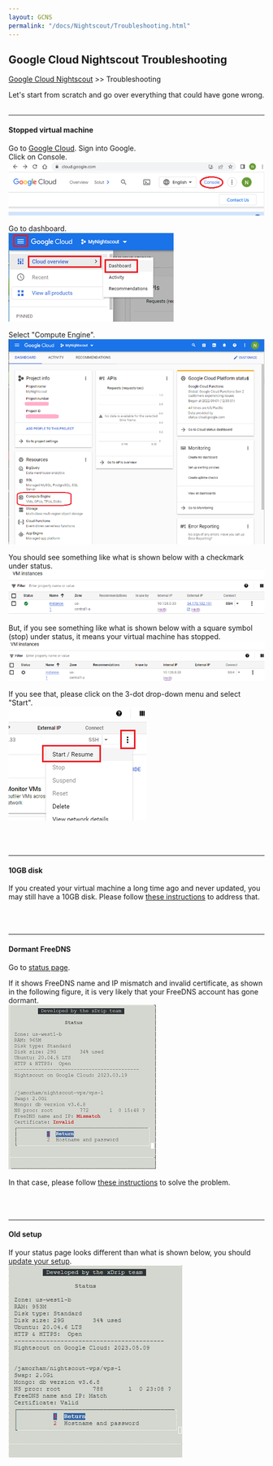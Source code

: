 ```yaml
---
layout: GCNS
permalink: "/docs/Nightscout/Troubleshooting.html"
---
```


## Google Cloud Nightscout Troubleshooting
[Google Cloud Nightscout](./GoogleCloud.md) >> Troubleshooting  
  
Let's start from scratch and go over everything that could have gone wrong.  
<br/>  
  
---  
  
#### **Stopped virtual machine**  
Go to [Google Cloud](https://cloud.google.com/).  Sign into Google.  
Click on Console.  
![](./images/Console.png)  
  
Go to dashboard.  
![](./images/Dashboard.png)  
  
Select "Compute Engine".  
![](./images/Dash.png)  
  
You should see something like what is shown below with a checkmark under status.  
![](./images/VMisRunning.png)  
  
But, if you see something like what is shown below with a square symbol (stop) under status, it means your virtual machine has stopped.  
![](./images/VMhasStopped.png)  
  
If you see that, please click on the 3-dot drop-down menu and select "Start".  
![](./images/StartVM.png)  
<br/>  
<br/>  
  
---  
  
#### **10GB disk**  
If you created your virtual machine a long time ago and never updated, you may still have a 10GB disk.  Please follow [these instructions](./FullDisk.md) to address that.  
<br/>  
<br/>  
  
---  
  
#### **Dormant FreeDNS**  
Go to [status page](./Status.md).  
  
If it shows FreeDNS name and IP mismatch and invalid certificate, as shown in the following figure, it is very likely that your FreeDNS account has gone dormant.  
![](./images/HostnameProblem.png)  
  
In that case, please follow [these instructions](./FreeDNS_Min_Login.md) to solve the problem.  
<br/>  
<br/>  
  
---  
  
#### **Old setup**  
If your status page looks different than what is shown below, you should [update your setup](./NS_SyncExecutables.md).  
![](./images/Status.png)  
  
  
